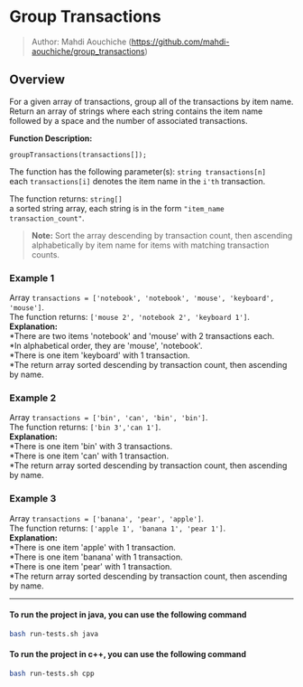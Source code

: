 # Group Transactions  

> Author: Mahdi Aouchiche (<https://github.com/mahdi-aouchiche/group_transactions>)

## Overview

For a given array of transactions, group all of the transactions by item name. Return an array of strings where each string contains the item name followed by a space and the number of associated transactions.

**Function Description:**

```code
groupTransactions(transactions[]);
```

The function has the following parameter(s): `string transactions[n]`  
each `transactions[i]` denotes the item name in the `i'th` transaction.  

The function returns: `string[]`  
a sorted string array, each string is in the form `"item_name transaction_count"`.

> **Note:** Sort the array descending by transaction count, then ascending alphabetically by item name for items with matching transaction counts.

### Example 1

Array ```transactions = ['notebook', 'notebook', 'mouse', 'keyboard', 'mouse']```.  
The function returns: ```['mouse 2', 'notebook 2', 'keyboard 1']```.  
**Explanation:**  
    *There are two items 'notebook' and 'mouse' with 2 transactions each.  
    *In alphabetical order, they are 'mouse', 'notebook'.  
    *There is one item 'keyboard' with 1 transaction.  
    *The return array sorted descending by transaction count, then ascending by name.

### Example 2

Array ```transactions = ['bin', 'can', 'bin', 'bin']```.  
The function returns: ```['bin 3','can 1']```.  
**Explanation:**  
    *There is one item 'bin' with 3 transactions.  
    *There is one item 'can' with 1 transaction.  
    *The return array sorted descending by transaction count, then ascending by name.  

### Example 3

Array ```transactions = ['banana', 'pear', 'apple']```.  
The function returns: ```['apple 1', 'banana 1', 'pear 1']```.  
**Explanation:**  
    *There is one item 'apple' with 1 transaction.  
    *There is one item 'banana' with 1 transaction.  
    *There is one item 'pear' with 1 transaction.  
    *The return array sorted descending by transaction count, then ascending by name.  

---

#### To run the project in java, you can use the following command

```bash
bash run-tests.sh java 
```

#### To run the project in c++, you can use the following command

```bash
bash run-tests.sh cpp 
```
